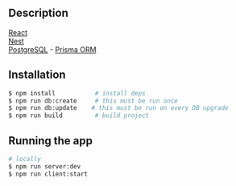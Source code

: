## Description

[React](https://react.dev/)  
[Nest](https://github.com/nestjs/nest)  
[PostgreSQL](https://www.postgresql.org/) - [Prisma ORM](https://www.prisma.io/)

## Installation

```bash
$ npm install           # install deps
$ npm run db:create     # this must be run once
$ npm run db:update    # this must be run on every DB upgrade
$ npm run build         # build project
```

## Running the app

```bash
# locally
$ npm run server:dev
$ npm run client:start

```
